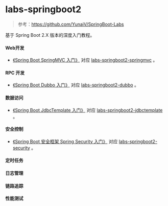 # labs-springboot2
> 参考：https://github.com/YunaiV/SpringBoot-Labs

基于 Spring Boot 2.X 版本的深度入门教程。

#### Web开发
* [《Spring Boot SpringMVC 入门》](https://calm_java.gitee.io/blog/2020/01/06/labs-springboot2-SpringMVC/) 对应 [labs-springboot2-springmvc](https://github.com/yuyong725/labs-springboot2/tree/master/labs-springboot2-web/labs-springboot2-springmvc) 。


#### RPC 开发
* [《Spring Boot Dubbo 入门》](https://calm_java.gitee.io/blog/2020/01/07/labs-springboot2-dubbo/) 对应 [labs-springboot2-dubbo](https://github.com/yuyong725/labs-springboot2/tree/master/labs-springboot2-rpc/labs-springboot2-dubbo) 。


#### 数据访问
* [《Spring Boot JdbcTemplate 入门》](https://calm_java.gitee.io/blog/2020/01/07/labs-springboot2-jdbctemplate/) 对应 [labs-springboot2-jdbctemplate](https://github.com/yuyong725/labs-springboot2/tree/master/labs-springboot2-data-access/labs-springboot2-jdbctemplate) 。


#### 安全控制
* [《Spring Boot 安全框架 Spring Security 入门》](https://calm_java.gitee.io/blog/2019/12/29/labs-springboot2-security/) 对应 [labs-springboot2-security](https://github.com/yuyong725/labs-springboot2/tree/master/labs-springboot2-security-control/labs-springboot2-security) 。

#### 定时任务

#### 日志管理

#### 链路追踪

#### 性能测试